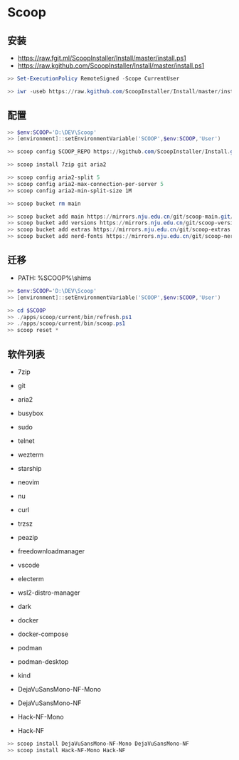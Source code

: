 # Scoop

## 安装

- https://raw.fgit.ml/ScoopInstaller/Install/master/install.ps1
- https://raw.kgithub.com/ScoopInstaller/Install/master/install.ps1

```powershell
>> Set-ExecutionPolicy RemoteSigned -Scope CurrentUser

>> iwr -useb https://raw.kgithub.com/ScoopInstaller/Install/master/install.ps1 | iex
```

## 配置

```powershell
>> $env:SCOOP='D:\DEV\Scoop'
>> [environment]::setEnvironmentVariable('SCOOP',$env:SCOOP,'User')

>> scoop config SCOOP_REPO https://kgithub.com/ScoopInstaller/Install.git

>> scoop install 7zip git aria2

>> scoop config aria2-split 5
>> scoop config aria2-max-connection-per-server 5
>> scoop config aria2-min-split-size 1M

>> scoop bucket rm main

>> scoop bucket add main https://mirrors.nju.edu.cn/git/scoop-main.git/
>> scoop bucket add versions https://mirrors.nju.edu.cn/git/scoop-versions.git/
>> scoop bucket add extras https://mirrors.nju.edu.cn/git/scoop-extras.git/
>> scoop bucket add nerd-fonts https://mirrors.nju.edu.cn/git/scoop-nerd-fonts.git/
```

## 迁移

- PATH: %SCOOP%\shims

```powershell
>> $env:SCOOP='D:\DEV\Scoop'
>> [environment]::setEnvironmentVariable('SCOOP',$env:SCOOP,'User')

>> cd $SCOOP
>> ./apps/scoop/current/bin/refresh.ps1
>> ./apps/scoop/current/bin/scoop.ps1
>> scoop reset *
```

## 软件列表

- 7zip
- git
- aria2

- busybox
- sudo
- telnet

- wezterm
- starship
- neovim
- nu

- curl
- trzsz

- peazip
- freedownloadmanager

- vscode
- electerm
- wsl2-distro-manager

- dark
- docker
- docker-compose
- podman
- podman-desktop
- kind

- DejaVuSansMono-NF-Mono
- DejaVuSansMono-NF
- Hack-NF-Mono
- Hack-NF

```powershell
>> scoop install DejaVuSansMono-NF-Mono DejaVuSansMono-NF
>> scoop install Hack-NF-Mono Hack-NF
```
